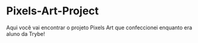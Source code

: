 # Pixels-Art-Project
Aqui você vai encontrar o projeto Pixels Art que confeccionei enquanto era aluno da Trybe!
